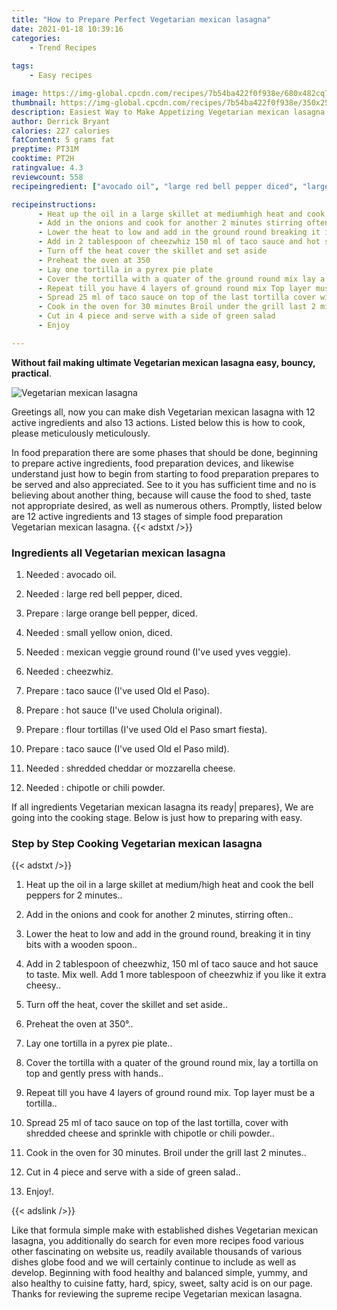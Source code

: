 ```yaml
---
title: "How to Prepare Perfect Vegetarian mexican lasagna"
date: 2021-01-18 10:39:16
categories:
    - Trend Recipes
    
tags:
    - Easy recipes

image: https://img-global.cpcdn.com/recipes/7b54ba422f0f938e/680x482cq70/vegetarian-mexican-lasagna-recipe-main-photo.jpg
thumbnail: https://img-global.cpcdn.com/recipes/7b54ba422f0f938e/350x250cq70/vegetarian-mexican-lasagna-recipe-main-photo.jpg
description: Easiest Way to Make Appetizing Vegetarian mexican lasagna with 12 ingredients and 13 stages of easy cooking.
author: Derrick Bryant
calories: 227 calories
fatContent: 5 grams fat
preptime: PT31M
cooktime: PT2H
ratingvalue: 4.3
reviewcount: 558
recipeingredient: ["avocado oil", "large red bell pepper diced", "large orange bell pepper diced", "small yellow onion diced", "mexican veggie ground round Ive used yves veggie", "cheezwhiz", "taco sauce Ive used Old el Paso", "hot sauce Ive used Cholula original", "flour tortillas Ive used Old el Paso smart fiesta", "taco sauce Ive used Old el Paso mild", "shredded cheddar or mozzarella cheese", "chipotle or chili powder"]

recipeinstructions: 
      - Heat up the oil in a large skillet at mediumhigh heat and cook the bell peppers for 2 minutes 
      - Add in the onions and cook for another 2 minutes stirring often 
      - Lower the heat to low and add in the ground round breaking it in tiny bits with a wooden spoon 
      - Add in 2 tablespoon of cheezwhiz 150 ml of taco sauce and hot sauce to taste Mix well Add 1 more tablespoon of cheezwhiz if you like it extra cheesy 
      - Turn off the heat cover the skillet and set aside 
      - Preheat the oven at 350 
      - Lay one tortilla in a pyrex pie plate 
      - Cover the tortilla with a quater of the ground round mix lay a tortilla on top and gently press with hands 
      - Repeat till you have 4 layers of ground round mix Top layer must be a tortilla 
      - Spread 25 ml of taco sauce on top of the last tortilla cover with shredded cheese and sprinkle with chipotle or chili powder 
      - Cook in the oven for 30 minutes Broil under the grill last 2 minutes 
      - Cut in 4 piece and serve with a side of green salad 
      - Enjoy

---
```




**Without fail making ultimate Vegetarian mexican lasagna easy, bouncy, practical**. 


![Vegetarian mexican lasagna](https://img-global.cpcdn.com/recipes/7b54ba422f0f938e/680x482cq70/vegetarian-mexican-lasagna-recipe-main-photo.jpg "Vegetarian mexican lasagna")




Greetings all, now you can make dish Vegetarian mexican lasagna with 12 active ingredients and also 13 actions. Listed below this is how to cook, please meticulously meticulously.

In food preparation there are some phases that should be done, beginning to prepare active ingredients, food preparation devices, and likewise understand just how to begin from starting to food preparation prepares to be served and also appreciated. See to it you has sufficient time and no is believing about another thing, because will cause the food to shed, taste not appropriate desired, as well as numerous others. Promptly, listed below are 12 active ingredients and 13 stages of simple food preparation Vegetarian mexican lasagna.
{{< adstxt />}}

### Ingredients all Vegetarian mexican lasagna


1. Needed  : avocado oil.

1. Needed  : large red bell pepper, diced.

1. Prepare  : large orange bell pepper, diced.

1. Needed  : small yellow onion, diced.

1. Needed  : mexican veggie ground round (I&#39;ve used yves veggie).

1. Needed  : cheezwhiz.

1. Prepare  : taco sauce (I&#39;ve used Old el Paso).

1. Prepare  : hot sauce (I&#39;ve used Cholula original).

1. Prepare  : flour tortillas (I&#39;ve used Old el Paso smart fiesta).

1. Prepare  : taco sauce (I&#39;ve used Old el Paso mild).

1. Needed  : shredded cheddar or mozzarella cheese.

1. Needed  : chipotle or chili powder.



If all ingredients Vegetarian mexican lasagna its ready| prepares}, We are going into the cooking stage. Below is just how to preparing with easy.

### Step by Step Cooking Vegetarian mexican lasagna

{{< adstxt />}}


1. Heat up the oil in a large skillet at medium/high heat and cook the bell peppers for 2 minutes..



1. Add in the onions and cook for another 2 minutes, stirring often..



1. Lower the heat to low and add in the ground round, breaking it in tiny bits with a wooden spoon..



1. Add in 2 tablespoon of cheezwhiz, 150 ml of taco sauce and hot sauce to taste. Mix well. Add 1 more tablespoon of cheezwhiz if you like it extra cheesy..



1. Turn off the heat, cover the skillet and set aside..



1. Preheat the oven at 350°..



1. Lay one tortilla in a pyrex pie plate..



1. Cover the tortilla with a quater of the ground round mix, lay a tortilla on top and gently press with hands..



1. Repeat till you have 4 layers of ground round mix. Top layer must be a tortilla..



1. Spread 25 ml of taco sauce on top of the last tortilla, cover with shredded cheese and sprinkle with chipotle or chili powder..



1. Cook in the oven for 30 minutes. Broil under the grill last 2 minutes..



1. Cut in 4 piece and serve with a side of green salad..



1. Enjoy!.





{{< adslink />}}

Like that formula simple make with established dishes Vegetarian mexican lasagna, you additionally do search for even more recipes food various other fascinating on website us, readily available thousands of various dishes globe food and we will certainly continue to include as well as develop. Beginning with food healthy and balanced simple, yummy, and also healthy to cuisine fatty, hard, spicy, sweet, salty acid is on our page. Thanks for reviewing the supreme recipe Vegetarian mexican lasagna.
